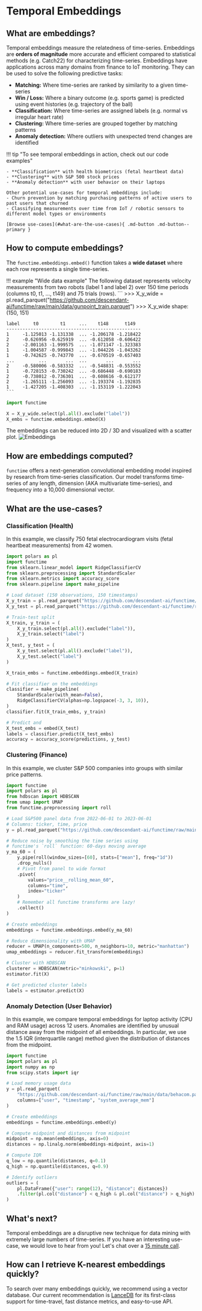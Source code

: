 # Temporal Embeddings

## What are embeddings?

Temporal embeddings measure the relatedness of time-series.
Embeddings are **orders of magnitude** more accurate and efficient compared to statistical methods (e.g. Catch22) for characterizing time-series.
Embeddings have applications across many domains from finance to IoT monitoring.
They can be used to solve the following predictive tasks:

- **Matching:** Where time-series are ranked by similarity to a given time-series
- **Win / Loss:** Where a binary outcome (e.g. sports game) is predicted using event histories (e.g. trajectory of the ball)
- **Classification:** Where time-series are assigned labels (e.g. normal vs irregular heart rate)
- **Clustering:** Where time-series are grouped together by matching patterns
- **Anomaly detection:** Where outliers with unexpected trend changes are identified

!!! tip "To see temporal embeddings in action, check out our code examples"

    - **Classification** with health biometrics (fetal heartbeat data)
    - **Clustering** with S&P 500 stock prices
    - **Anomaly detection** with user behavior on their laptops

    Other potential use-cases for temporal embeddings include:
    - Churn prevention by matching purchasing patterns of active users to past users that churned
    - Classifying measurements over time from IoT / robotic sensors to different model types or environments

    [Browse use-cases](#what-are-the-use-cases){ .md-button .md-button--primary }

## How to compute embeddings?

The `functime.embeddings.embed()` function takes a **wide dataset** where each row represents a single time-series.

!!! example "Wide data example"
    The following dataset represents velocity measurements from two robots (label 1 and label 2) over 150 time periods (columns t0, t1, ..., t149) and 75 trials (rows).
    ```
    >>> X_y_wide = pl.read_parquet("https://github.com/descendant-ai/functime/raw/main/data/gunpoint_train.parquet")
    >>> X_y_wide
    shape: (150, 151)

    label     t0        t1     ...    t148      t149
    --------------------------------------------------
    1     -1.125013 -1.131338  ... -1.206178 -1.218422
    2     -0.626956 -0.625919  ... -0.612058 -0.606422
    2     -2.001163 -1.999575  ... -1.071147 -1.323383
    1     -1.004587 -0.999843  ... -1.044226 -1.043262
    1     -0.742625 -0.743770  ... -0.670519 -0.657403
    ...         ...       ...  ...       ...       ...
    2     -0.580006 -0.583332  ... -0.548831 -0.553552
    1     -0.728153 -0.730242  ... -0.686448 -0.690183
    2     -0.738012 -0.736301  ... -0.608616 -0.612177
    2     -1.265111 -1.256093  ... -1.193374 -1.192835
    1     -1.427205 -1.408303  ... -1.153119 -1.222043
    ```

```python
import functime

X = X_y_wide.select(pl.all().exclude("label"))
X_embs = functime.embeddings.embed(X)
```

The embeddings can be reduced into 2D / 3D and visualized with a scatter plot.
![Embeddings](img/embeddings_clip.gif)

## How are embeddings computed?

`functime` offers a next-generation convolutional embedding model inspired by research from time-series classification. Our model transforms time-series of any length, dimension (AKA multivariate time-series), and frequency into a 10,000 dimensional vector.

## What are the use-cases?

### Classification (Health)

In this example, we classify 750 fetal electrocardiogram visits (fetal heartbeat measurements) from 42 women.

```python
import polars as pl
import functime
from sklearn.linear_model import RidgeClassifierCV
from sklearn.preprocessing import StandardScaler
from sklearn.metrics import accuracy_score
from sklearn.pipeline import make_pipeline

# Load dataset (150 observations, 150 timestamps)
X_y_train = pl.read_parquet("https://github.com/descendant-ai/functime/raw/main/data/fetal_test.parquet")
X_y_test = pl.read_parquet("https://github.com/descendant-ai/functime/raw/main/data/fetal_train.parquet")

# Train-test split
X_train, y_train = (
    X_y_train.select(pl.all().exclude("label")),
    X_y_train.select("label")
)
X_test, y_test = (
    X_y_test.select(pl.all().exclude("label")),
    X_y_test.select("label")
)

X_train_embs = functime.embeddings.embed(X_train)

# Fit classifier on the embeddings
classifier = make_pipeline(
    StandardScaler(with_mean=False),
    RidgeClassifierCV(alphas=np.logspace(-3, 3, 10)),
)
classifier.fit(X_train_embs, y_train)

# Predict and
X_test_embs = embed(X_test)
labels = classifier.predict(X_test_embs)
accuracy = accuracy_score(predictions, y_test)
```

### Clustering (Finance)

In this example, we cluster S&P 500 companies into groups with similar price patterns.

```python
import functime
import polars as pl
from hdbscan import HDBSCAN
from umap import UMAP
from functime.preprocessing import roll

# Load S&P500 panel data from 2022-06-01 to 2023-06-01
# Columns: ticker, time, price
y = pl.read_parquet("https://github.com/descendant-ai/functime/raw/main/data/sp500.parquet")

# Reduce noise by smoothing the time series using
# functime's `roll` function: 60-days moving average
y_ma_60 = (
    y.pipe(roll(window_sizes=[60], stats=["mean"], freq="1d"))
    .drop_nulls()
    # Pivot from panel to wide format
    .pivot(
        values="price__rolling_mean_60",
        columns="time",
        index="ticker"
    )
    # Remember all functime transforms are lazy!
    .collect()
)

# Create embeddings
embeddings = functime.embeddings.embed(y_ma_60)

# Reduce dimensionality with UMAP
reducer = UMAP(n_components=500, n_neighbors=10, metric="manhattan")
umap_embeddings = reducer.fit_transform(embeddings)

# Cluster with HDBSCAN
clusterer = HDBSCAN(metric="minkowski", p=1)
estimator.fit(X)

# Get predicted cluster labels
labels = estimator.predict(X)
```

### Anomaly Detection (User Behavior)

In this example, we compare temporal embeddings for laptop activity (CPU and RAM usage) across 12 users.
Anomalies are identified by unusual distance away from the midpoint of all embeddings.
In particular, we use the 1.5 IQR (interquartile range) method given the distribution of distances from the midpoint.

```python
import functime
import polars as pl
import numpy as np
from scipy.stats import iqr

# Load memory usage data
y = pl.read_parquet(
    "https://github.com/descendant-ai/functime/raw/main/data/behacom.parquet",
    columns=["user", "timestamp", "system_average_mem"]
)

# Create embeddings
embeddings = functime.embeddings.embed(y)

# Compute midpoint and distances from midpoint
midpoint = np.mean(embeddings, axis=0)
distances = np.linalg.norm(embeddings-midpoint, axis=1)

# Compute IQR
q_low = np.quantile(distances, q=0.1)
q_high = np.quantile(distances, q=0.9)

# Identify outliers
outliers = (
    pl.DataFrame({"user": range(12), "distance": distances})
    .filter(pl.col("distance") < q_high & pl.col("distance") > q_high)
)
```

## What's next?

Temporal embeddings are a disruptive new technique for data mining with extremely large numbers of time-series.
If you have an interesting use-case, we would love to hear from you!
Let's chat over a [15 minute call](https://calendly.com/functime-indexhub).

## How can I retrieve K-nearest embeddings quickly?

To search over many embeddings quickly, we recommend using a vector database.
Our current recommendation is [LanceDB](https://github.com/lancedb/lancedb) for its first-class support for time-travel, fast distance metrics, and easy-to-use API.
